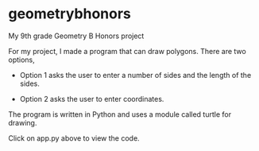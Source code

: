 # geometrybhonors
My 9th grade Geometry B Honors project

For my project, I made a program that can draw polygons. There are two options, 

* Option 1 asks the user to enter a number of sides and the length of the sides.

* Option 2 asks the user to enter coordinates. 

The program is written in Python and uses a module called turtle for drawing. 

Click on app.py above to view the code.
